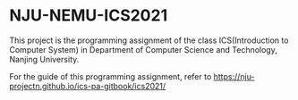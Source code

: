 # NJU-NEMU-ICS2021
This project is the programming assignment of the class ICS(Introduction to Computer System) in Department of Computer Science and Technology, Nanjing University.

For the guide of this programming assignment, refer to https://nju-projectn.github.io/ics-pa-gitbook/ics2021/
